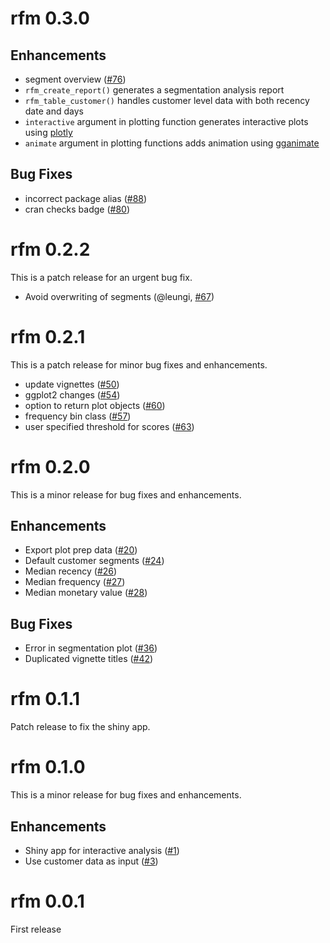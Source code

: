 # rfm 0.3.0

## Enhancements

- segment overview ([#76](https://github.com/rsquaredacademy/rfm/issues/76))
- `rfm_create_report()` generates a segmentation analysis report
- `rfm_table_customer()` handles customer level data with both recency date and days
- `interactive` argument in plotting function generates interactive plots using [plotly](https://plotly.com/r/)
- `animate` argument in plotting functions adds animation using [gganimate](https://gganimate.com)

## Bug Fixes

- incorrect package alias ([#88](https://github.com/rsquaredacademy/rfm/issues/88))
- cran checks badge ([#80](https://github.com/rsquaredacademy/rfm/issues/80))

# rfm 0.2.2

This is a patch release for an urgent bug fix.

- Avoid overwriting of segments (@leungi, [#67](https://github.com/rsquaredacademy/rfm/issues/67))

# rfm 0.2.1

This is a patch release for minor bug fixes and enhancements.

- update vignettes ([#50](https://github.com/rsquaredacademy/rfm/issues/50))
- ggplot2 changes ([#54](https://github.com/rsquaredacademy/rfm/issues/54))
- option to return plot objects ([#60](https://github.com/rsquaredacademy/rfm/issues/60))
- frequency bin class ([#57](https://github.com/rsquaredacademy/rfm/issues/57))
- user specified threshold for scores ([#63](https://github.com/rsquaredacademy/rfm/issues/63))

# rfm 0.2.0

This is a minor release for bug fixes and enhancements.

## Enhancements

- Export plot prep data ([#20](https://github.com/rsquaredacademy/rfm/issues/20))
- Default customer segments ([#24](https://github.com/rsquaredacademy/rfm/issues/24))
- Median recency ([#26](https://github.com/rsquaredacademy/rfm/issues/26))
- Median frequency ([#27](https://github.com/rsquaredacademy/rfm/issues/27))
- Median monetary value ([#28](https://github.com/rsquaredacademy/rfm/issues/28))

## Bug Fixes

- Error in segmentation plot ([#36](https://github.com/rsquaredacademy/rfm/issues/36))
- Duplicated vignette titles ([#42](https://github.com/rsquaredacademy/rfm/issues/42))

# rfm 0.1.1

Patch release to fix the shiny app.

# rfm 0.1.0

This is a minor release for bug fixes and enhancements.

## Enhancements

- Shiny app for interactive analysis ([#1](https://github.com/rsquaredacademy/rfm/issues/1))
- Use customer data as input ([#3](https://github.com/rsquaredacademy/rfm/issues/3))

# rfm 0.0.1

First release
